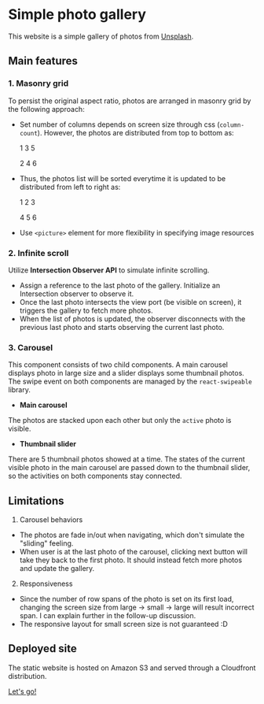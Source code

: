 # Simple photo gallery

This website is a simple gallery of photos from [Unsplash](https://unsplash.com/).

## Main features

### 1. Masonry grid

To persist the original aspect ratio, photos are arranged in masonry grid by the following approach:

- Set number of columns depends on screen size through css (`column-count`). However, the photos are distributed from top to bottom as:

  1 3 5

  2 4 6

- Thus, the photos list will be sorted everytime it is updated to be distributed from left to right as:

  1 2 3

  4 5 6

- Use `<picture>` element for more flexibility in specifying image resources

### 2. Infinite scroll

Utilize **Intersection Observer API** to simulate infinite scrolling.

- Assign a reference to the last photo of the gallery. Initialize an Intersection observer to observe it.
- Once the last photo intersects the view port (be visible on screen), it triggers the gallery to fetch more photos.
- When the list of photos is updated, the observer disconnects with the previous last photo and starts observing the current last photo.

### 3. Carousel

This component consists of two child components. A main carousel displays photo in large size and a slider displays some thumbnail photos. The swipe event on both components are managed by the `react-swipeable` library.

- **Main carousel**

The photos are stacked upon each other but only the `active` photo is visible.

- **Thumbnail slider**

There are 5 thumbnail photos showed at a time. The states of the current visible photo in the main carousel are passed down to the thumbnail slider, so the activities on both components stay connected.

## Limitations

1. Carousel behaviors

- The photos are fade in/out when navigating, which don't simulate the "sliding" feeling.
- When user is at the last photo of the carousel, clicking next button will take they back to the first photo. It should instead fetch more photos and update the gallery.

2. Responsiveness

- Since the number of row spans of the photo is set on its first load, changing the screen size from large -> small -> large will result incorrect span. I can explain further in the follow-up discussion.
- The responsive layout for small screen size is not guaranteed :D

## Deployed site

The static website is hosted on Amazon S3 and served through a Cloudfront distribution.

[Let's go!](https://d3bxcmfcz1niap.cloudfront.net)
